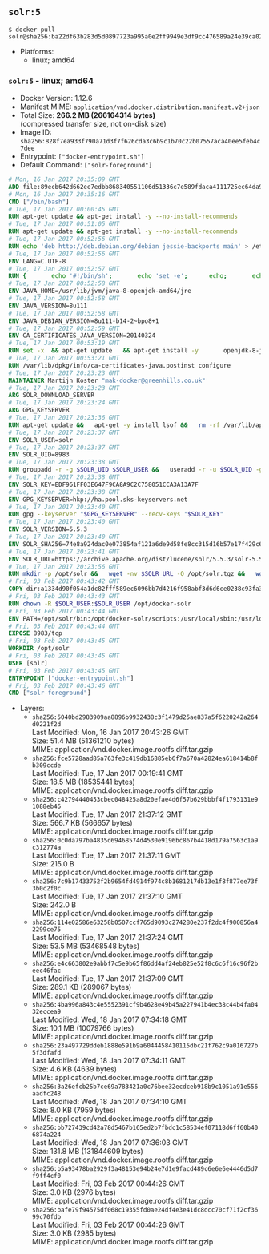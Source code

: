 ## `solr:5`

```console
$ docker pull solr@sha256:ba22df63b283d5d0897723a995a0e2ff9949e3df9cc476589a24e39ca0207b19
```

-	Platforms:
	-	linux; amd64

### `solr:5` - linux; amd64

-	Docker Version: 1.12.6
-	Manifest MIME: `application/vnd.docker.distribution.manifest.v2+json`
-	Total Size: **266.2 MB (266164314 bytes)**  
	(compressed transfer size, not on-disk size)
-	Image ID: `sha256:828f7ea933f790a71d3f7f626cda3c6b9c1b70c22b07557aca40ee5feb4c7dee`
-	Entrypoint: `["docker-entrypoint.sh"]`
-	Default Command: `["solr-foreground"]`

```dockerfile
# Mon, 16 Jan 2017 20:35:09 GMT
ADD file:89ecb642d662ee7edbb868340551106d51336c7e589fdaca4111725ec64da957 in / 
# Mon, 16 Jan 2017 20:35:16 GMT
CMD ["/bin/bash"]
# Tue, 17 Jan 2017 00:00:45 GMT
RUN apt-get update && apt-get install -y --no-install-recommends 		ca-certificates 		curl 		wget 	&& rm -rf /var/lib/apt/lists/*
# Tue, 17 Jan 2017 00:51:05 GMT
RUN apt-get update && apt-get install -y --no-install-recommends 		bzip2 		unzip 		xz-utils 	&& rm -rf /var/lib/apt/lists/*
# Tue, 17 Jan 2017 00:52:56 GMT
RUN echo 'deb http://deb.debian.org/debian jessie-backports main' > /etc/apt/sources.list.d/jessie-backports.list
# Tue, 17 Jan 2017 00:52:56 GMT
ENV LANG=C.UTF-8
# Tue, 17 Jan 2017 00:52:57 GMT
RUN { 		echo '#!/bin/sh'; 		echo 'set -e'; 		echo; 		echo 'dirname "$(dirname "$(readlink -f "$(which javac || which java)")")"'; 	} > /usr/local/bin/docker-java-home 	&& chmod +x /usr/local/bin/docker-java-home
# Tue, 17 Jan 2017 00:52:58 GMT
ENV JAVA_HOME=/usr/lib/jvm/java-8-openjdk-amd64/jre
# Tue, 17 Jan 2017 00:52:58 GMT
ENV JAVA_VERSION=8u111
# Tue, 17 Jan 2017 00:52:58 GMT
ENV JAVA_DEBIAN_VERSION=8u111-b14-2~bpo8+1
# Tue, 17 Jan 2017 00:52:59 GMT
ENV CA_CERTIFICATES_JAVA_VERSION=20140324
# Tue, 17 Jan 2017 00:53:19 GMT
RUN set -x 	&& apt-get update 	&& apt-get install -y 		openjdk-8-jre-headless="$JAVA_DEBIAN_VERSION" 		ca-certificates-java="$CA_CERTIFICATES_JAVA_VERSION" 	&& rm -rf /var/lib/apt/lists/* 	&& [ "$JAVA_HOME" = "$(docker-java-home)" ]
# Tue, 17 Jan 2017 00:53:21 GMT
RUN /var/lib/dpkg/info/ca-certificates-java.postinst configure
# Tue, 17 Jan 2017 20:23:23 GMT
MAINTAINER Martijn Koster "mak-docker@greenhills.co.uk"
# Tue, 17 Jan 2017 20:23:23 GMT
ARG SOLR_DOWNLOAD_SERVER
# Tue, 17 Jan 2017 20:23:24 GMT
ARG GPG_KEYSERVER
# Tue, 17 Jan 2017 20:23:36 GMT
RUN apt-get update &&   apt-get -y install lsof &&   rm -rf /var/lib/apt/lists/*
# Tue, 17 Jan 2017 20:23:37 GMT
ENV SOLR_USER=solr
# Tue, 17 Jan 2017 20:23:37 GMT
ENV SOLR_UID=8983
# Tue, 17 Jan 2017 20:23:38 GMT
RUN groupadd -r -g $SOLR_UID $SOLR_USER &&   useradd -r -u $SOLR_UID -g $SOLR_USER $SOLR_USER
# Tue, 17 Jan 2017 20:23:38 GMT
ENV SOLR_KEY=EDF961FF03E647F9CA8A9C2C758051CCA3A13A7F
# Tue, 17 Jan 2017 20:23:38 GMT
ENV GPG_KEYSERVER=hkp://ha.pool.sks-keyservers.net
# Tue, 17 Jan 2017 20:23:40 GMT
RUN gpg --keyserver "$GPG_KEYSERVER" --recv-keys "$SOLR_KEY"
# Tue, 17 Jan 2017 20:23:40 GMT
ENV SOLR_VERSION=5.5.3
# Tue, 17 Jan 2017 20:23:40 GMT
ENV SOLR_SHA256=74e8a924dac0e073854af121a6de9d58fe8cc315d16b57e17f429c6a91b0b065
# Tue, 17 Jan 2017 20:23:41 GMT
ENV SOLR_URL=https://archive.apache.org/dist/lucene/solr/5.5.3/solr-5.5.3.tgz
# Tue, 17 Jan 2017 20:23:56 GMT
RUN mkdir -p /opt/solr &&   wget -nv $SOLR_URL -O /opt/solr.tgz &&   wget -nv $SOLR_URL.asc -O /opt/solr.tgz.asc &&   echo "$SOLR_SHA256 */opt/solr.tgz" | sha256sum -c - &&   (>&2 ls -l /opt/solr.tgz /opt/solr.tgz.asc) &&   gpg --batch --verify /opt/solr.tgz.asc /opt/solr.tgz &&   tar -C /opt/solr --extract --file /opt/solr.tgz --strip-components=1 &&   rm /opt/solr.tgz* &&   rm -Rf /opt/solr/docs/ &&   mkdir -p /opt/solr/server/solr/lib /opt/solr/server/solr/mycores &&   sed -i -e 's/#SOLR_PORT=8983/SOLR_PORT=8983/' /opt/solr/bin/solr.in.sh &&   sed -i -e '/-Dsolr.clustering.enabled=true/ a SOLR_OPTS="$SOLR_OPTS -Dsun.net.inetaddr.ttl=60 -Dsun.net.inetaddr.negative.ttl=60"' /opt/solr/bin/solr.in.sh &&   chown -R $SOLR_USER:$SOLR_USER /opt/solr &&   mkdir /docker-entrypoint-initdb.d /opt/docker-solr/
# Fri, 03 Feb 2017 00:43:42 GMT
COPY dir:a1334d90f054a1dc82fff589ec6096bb7d4216f958abf3d6d6ce0238c93fa3b3 in /opt/docker-solr/scripts 
# Fri, 03 Feb 2017 00:43:43 GMT
RUN chown -R $SOLR_USER:$SOLR_USER /opt/docker-solr
# Fri, 03 Feb 2017 00:43:44 GMT
ENV PATH=/opt/solr/bin:/opt/docker-solr/scripts:/usr/local/sbin:/usr/local/bin:/usr/sbin:/usr/bin:/sbin:/bin
# Fri, 03 Feb 2017 00:43:44 GMT
EXPOSE 8983/tcp
# Fri, 03 Feb 2017 00:43:45 GMT
WORKDIR /opt/solr
# Fri, 03 Feb 2017 00:43:45 GMT
USER [solr]
# Fri, 03 Feb 2017 00:43:45 GMT
ENTRYPOINT ["docker-entrypoint.sh"]
# Fri, 03 Feb 2017 00:43:46 GMT
CMD ["solr-foreground"]
```

-	Layers:
	-	`sha256:5040bd2983909aa8896b9932438c3f1479d25ae837a5f6220242a264d0221f2d`  
		Last Modified: Mon, 16 Jan 2017 20:43:26 GMT  
		Size: 51.4 MB (51361210 bytes)  
		MIME: application/vnd.docker.image.rootfs.diff.tar.gzip
	-	`sha256:fce5728aad85a763fe3c419db16885eb6f7a670a42824ea618414b8fb309ccde`  
		Last Modified: Tue, 17 Jan 2017 00:19:41 GMT  
		Size: 18.5 MB (18535441 bytes)  
		MIME: application/vnd.docker.image.rootfs.diff.tar.gzip
	-	`sha256:c42794440453cbec048425a8d20efae4d6f57b629bbbf4f1793131e91088eb46`  
		Last Modified: Tue, 17 Jan 2017 21:37:12 GMT  
		Size: 566.7 KB (566657 bytes)  
		MIME: application/vnd.docker.image.rootfs.diff.tar.gzip
	-	`sha256:0c0da797ba4835d69468574d4530e9196bc867b4418d179a7563c1a9c312774a`  
		Last Modified: Tue, 17 Jan 2017 21:37:11 GMT  
		Size: 215.0 B  
		MIME: application/vnd.docker.image.rootfs.diff.tar.gzip
	-	`sha256:7c9b17433752f2b9654fd4914f974c8b1681217db13e1f8f877ee73f3b0c2f0c`  
		Last Modified: Tue, 17 Jan 2017 21:37:10 GMT  
		Size: 242.0 B  
		MIME: application/vnd.docker.image.rootfs.diff.tar.gzip
	-	`sha256:114e02586e63258b0507ccf765d9093c274280e237f2dc4f900856a42299ce75`  
		Last Modified: Tue, 17 Jan 2017 21:37:24 GMT  
		Size: 53.5 MB (53468548 bytes)  
		MIME: application/vnd.docker.image.rootfs.diff.tar.gzip
	-	`sha256:e4c663802e9abbf7c5e9b65f86dd4af24eb825e52f8c6c6f16c96f2beec46fac`  
		Last Modified: Tue, 17 Jan 2017 21:37:09 GMT  
		Size: 289.1 KB (289067 bytes)  
		MIME: application/vnd.docker.image.rootfs.diff.tar.gzip
	-	`sha256:4ba996a843c4e5552391cf9b4628e49b45a227941b4ec38c44b4fa0432eccea9`  
		Last Modified: Wed, 18 Jan 2017 07:34:18 GMT  
		Size: 10.1 MB (10079766 bytes)  
		MIME: application/vnd.docker.image.rootfs.diff.tar.gzip
	-	`sha256:23a497729ddeb1888e591b9a6044458410115dbc21f762c9a016727b5f3dfafd`  
		Last Modified: Wed, 18 Jan 2017 07:34:11 GMT  
		Size: 4.6 KB (4639 bytes)  
		MIME: application/vnd.docker.image.rootfs.diff.tar.gzip
	-	`sha256:3a26efcb25b7ce69a783421a0c76bee32ecdceb918b9c1051a91e556aadfc248`  
		Last Modified: Wed, 18 Jan 2017 07:34:10 GMT  
		Size: 8.0 KB (7959 bytes)  
		MIME: application/vnd.docker.image.rootfs.diff.tar.gzip
	-	`sha256:bb727439cd42a78d5467b165ed2b7fbdc1c58534ef07118d6ff60b406874a224`  
		Last Modified: Wed, 18 Jan 2017 07:36:03 GMT  
		Size: 131.8 MB (131844609 bytes)  
		MIME: application/vnd.docker.image.rootfs.diff.tar.gzip
	-	`sha256:b5a93478ba2929f3a48153e94b24e7d1e9facd489c6e6e6e4446d5d7f9ff4cf0`  
		Last Modified: Fri, 03 Feb 2017 00:44:26 GMT  
		Size: 3.0 KB (2976 bytes)  
		MIME: application/vnd.docker.image.rootfs.diff.tar.gzip
	-	`sha256:bafe79f94575df068c19355fd0ae24df4e3e41dc8dcc70cf71f2cf3699c70fdb`  
		Last Modified: Fri, 03 Feb 2017 00:44:26 GMT  
		Size: 3.0 KB (2985 bytes)  
		MIME: application/vnd.docker.image.rootfs.diff.tar.gzip
